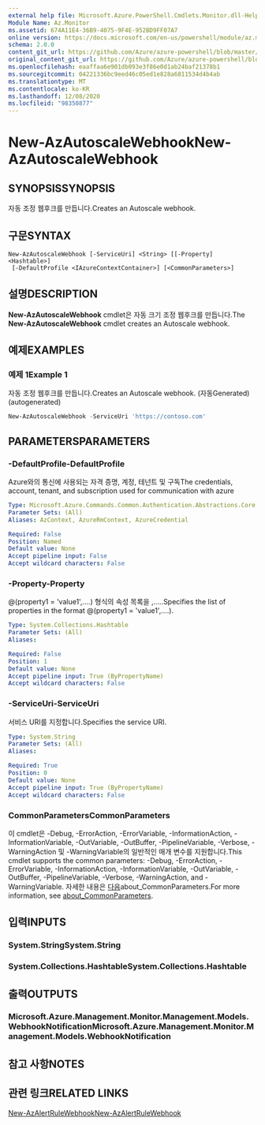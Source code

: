 ```yaml
---
external help file: Microsoft.Azure.PowerShell.Cmdlets.Monitor.dll-Help.xml
Module Name: Az.Monitor
ms.assetid: 674A11E4-36B9-4075-9F4E-952BD9FF07A7
online version: https://docs.microsoft.com/en-us/powershell/module/az.monitor/new-azautoscalewebhook
schema: 2.0.0
content_git_url: https://github.com/Azure/azure-powershell/blob/master/src/Monitor/Monitor/help/New-AzAutoscaleWebhook.md
original_content_git_url: https://github.com/Azure/azure-powershell/blob/master/src/Monitor/Monitor/help/New-AzAutoscaleWebhook.md
ms.openlocfilehash: eaaffaa6e901db093e3f86e0d1ab24baf21378b1
ms.sourcegitcommit: 04221336bc9eed46c05ed1e828a6811534d4b4ab
ms.translationtype: MT
ms.contentlocale: ko-KR
ms.lasthandoff: 12/08/2020
ms.locfileid: "98350877"
---
```

# <span data-ttu-id="37420-101">New-AzAutoscaleWebhook</span><span class="sxs-lookup"><span data-stu-id="37420-101">New-AzAutoscaleWebhook</span></span>

## <span data-ttu-id="37420-102">SYNOPSIS</span><span class="sxs-lookup"><span data-stu-id="37420-102">SYNOPSIS</span></span>
<span data-ttu-id="37420-103">자동 조정 웹후크를 만듭니다.</span><span class="sxs-lookup"><span data-stu-id="37420-103">Creates an Autoscale webhook.</span></span>

## <span data-ttu-id="37420-104">구문</span><span class="sxs-lookup"><span data-stu-id="37420-104">SYNTAX</span></span>

```
New-AzAutoscaleWebhook [-ServiceUri] <String> [[-Property] <Hashtable>]
 [-DefaultProfile <IAzureContextContainer>] [<CommonParameters>]
```

## <span data-ttu-id="37420-105">설명</span><span class="sxs-lookup"><span data-stu-id="37420-105">DESCRIPTION</span></span>
<span data-ttu-id="37420-106">**New-AzAutoscaleWebhook** cmdlet은 자동 크기 조정 웹후크를 만듭니다.</span><span class="sxs-lookup"><span data-stu-id="37420-106">The **New-AzAutoscaleWebhook** cmdlet creates an Autoscale webhook.</span></span>

## <span data-ttu-id="37420-107">예제</span><span class="sxs-lookup"><span data-stu-id="37420-107">EXAMPLES</span></span>

### <span data-ttu-id="37420-108">예제 1</span><span class="sxs-lookup"><span data-stu-id="37420-108">Example 1</span></span>

<span data-ttu-id="37420-109">자동 조정 웹후크를 만듭니다.</span><span class="sxs-lookup"><span data-stu-id="37420-109">Creates an Autoscale webhook.</span></span> <span data-ttu-id="37420-110">(자동Generated)</span><span class="sxs-lookup"><span data-stu-id="37420-110">(autogenerated)</span></span>

```powershell <!-- Aladdin Generated Example --> 
New-AzAutoscaleWebhook -ServiceUri 'https://contoso.com'
```

## <span data-ttu-id="37420-111">PARAMETERS</span><span class="sxs-lookup"><span data-stu-id="37420-111">PARAMETERS</span></span>

### <span data-ttu-id="37420-112">-DefaultProfile</span><span class="sxs-lookup"><span data-stu-id="37420-112">-DefaultProfile</span></span>
<span data-ttu-id="37420-113">Azure와의 통신에 사용되는 자격 증명, 계정, 테넌트 및 구독</span><span class="sxs-lookup"><span data-stu-id="37420-113">The credentials, account, tenant, and subscription used for communication with azure</span></span>

```yaml
Type: Microsoft.Azure.Commands.Common.Authentication.Abstractions.Core.IAzureContextContainer
Parameter Sets: (All)
Aliases: AzContext, AzureRmContext, AzureCredential

Required: False
Position: Named
Default value: None
Accept pipeline input: False
Accept wildcard characters: False
```

### <span data-ttu-id="37420-114">-Property</span><span class="sxs-lookup"><span data-stu-id="37420-114">-Property</span></span>
<span data-ttu-id="37420-115">@(property1 = 'value1',....) 형식의 속성 목록을 ,.....</span><span class="sxs-lookup"><span data-stu-id="37420-115">Specifies the list of properties in the format @(property1 = 'value1',....).</span></span>

```yaml
Type: System.Collections.Hashtable
Parameter Sets: (All)
Aliases:

Required: False
Position: 1
Default value: None
Accept pipeline input: True (ByPropertyName)
Accept wildcard characters: False
```

### <span data-ttu-id="37420-116">-ServiceUri</span><span class="sxs-lookup"><span data-stu-id="37420-116">-ServiceUri</span></span>
<span data-ttu-id="37420-117">서비스 URI를 지정합니다.</span><span class="sxs-lookup"><span data-stu-id="37420-117">Specifies the service URI.</span></span>

```yaml
Type: System.String
Parameter Sets: (All)
Aliases:

Required: True
Position: 0
Default value: None
Accept pipeline input: True (ByPropertyName)
Accept wildcard characters: False
```

### <span data-ttu-id="37420-118">CommonParameters</span><span class="sxs-lookup"><span data-stu-id="37420-118">CommonParameters</span></span>
<span data-ttu-id="37420-119">이 cmdlet은 -Debug, -ErrorAction, -ErrorVariable, -InformationAction, -InformationVariable, -OutVariable, -OutBuffer, -PipelineVariable, -Verbose, -WarningAction 및 -WarningVariable의 일반적인 매개 변수를 지원합니다.</span><span class="sxs-lookup"><span data-stu-id="37420-119">This cmdlet supports the common parameters: -Debug, -ErrorAction, -ErrorVariable, -InformationAction, -InformationVariable, -OutVariable, -OutBuffer, -PipelineVariable, -Verbose, -WarningAction, and -WarningVariable.</span></span> <span data-ttu-id="37420-120">자세한 내용은 [다음](http://go.microsoft.com/fwlink/?LinkID=113216)about_CommonParameters.</span><span class="sxs-lookup"><span data-stu-id="37420-120">For more information, see [about_CommonParameters](http://go.microsoft.com/fwlink/?LinkID=113216).</span></span>

## <span data-ttu-id="37420-121">입력</span><span class="sxs-lookup"><span data-stu-id="37420-121">INPUTS</span></span>

### <span data-ttu-id="37420-122">System.String</span><span class="sxs-lookup"><span data-stu-id="37420-122">System.String</span></span>

### <span data-ttu-id="37420-123">System.Collections.Hashtable</span><span class="sxs-lookup"><span data-stu-id="37420-123">System.Collections.Hashtable</span></span>

## <span data-ttu-id="37420-124">출력</span><span class="sxs-lookup"><span data-stu-id="37420-124">OUTPUTS</span></span>

### <span data-ttu-id="37420-125">Microsoft.Azure.Management.Monitor.Management.Models.WebhookNotification</span><span class="sxs-lookup"><span data-stu-id="37420-125">Microsoft.Azure.Management.Monitor.Management.Models.WebhookNotification</span></span>

## <span data-ttu-id="37420-126">참고 사항</span><span class="sxs-lookup"><span data-stu-id="37420-126">NOTES</span></span>

## <span data-ttu-id="37420-127">관련 링크</span><span class="sxs-lookup"><span data-stu-id="37420-127">RELATED LINKS</span></span>

[<span data-ttu-id="37420-128">New-AzAlertRuleWebhook</span><span class="sxs-lookup"><span data-stu-id="37420-128">New-AzAlertRuleWebhook</span></span>](./New-AzAlertRuleWebhook.md)


